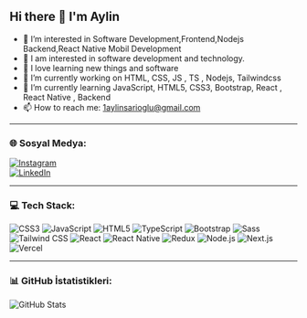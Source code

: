 ## Hi there 👋 I'm Aylin

- 👀 I’m interested in Software Development,Frontend,Nodejs Backend,React Native Mobil Development  
- 👀 I am interested in software development and technology.
- 🤭 I love learning new things and software  
- 🔭 I’m currently working on HTML, CSS, JS , TS , Nodejs, Tailwindcss 
- 🌱 I’m currently learning JavaScript, HTML5, CSS3, Bootstrap, React , React Native , Backend
- 📫 How to reach me: 
  1aylinsarioglu@gmail.com

--------

### 🌐 Sosyal Medya:  
[![Instagram](https://img.shields.io/badge/-Instagram-05122A?style=flat&logo=instagram)](https://www.instagram.com/aylinsrglu)  
[![LinkedIn](https://img.shields.io/badge/-LinkedIn-05122A?style=flat&logo=linkedin)](https://www.linkedin.com/in/aylin-s-7a0562305)  

---------

### 💻 Tech Stack:
![CSS3](https://img.shields.io/badge/-CSS3-05122A?style=flat&logo=css3) 
![JavaScript](https://img.shields.io/badge/-JavaScript-05122A?style=flat&logo=javascript) 
![HTML5](https://img.shields.io/badge/-HTML5-05122A?style=flat&logo=html5) 
![TypeScript](https://img.shields.io/badge/-TypeScript-05122A?style=flat&logo=typescript) 
![Bootstrap](https://img.shields.io/badge/-Bootstrap-05122A?style=flat&logo=bootstrap)
![Sass](https://img.shields.io/badge/-Sass-05122A?style=flat&logo=sass) 
![Tailwind CSS](https://img.shields.io/badge/-Tailwind%20CSS-05122A?style=flat&logo=tailwindcss) 
![React](https://img.shields.io/badge/-React-05122A?style=flat&logo=react) 
![React Native](https://img.shields.io/badge/-React%20Native-05122A?style=flat&logo=react) 
![Redux](https://img.shields.io/badge/-Redux-05122A?style=flat&logo=redux)
![Node.js](https://img.shields.io/badge/-Node.js-05122A?style=flat&logo=node.js)
![Next.js](https://img.shields.io/badge/-Next.js-05122A?style=flat&logo=next.js)
![Vercel](https://img.shields.io/badge/-Vercel-05122A?style=flat&logo=vercel)

---------

### 📊 GitHub İstatistikleri:  
![GitHub Stats](https://github-readme-stats.vercel.app/api?username=aylinsarioglu&show_icons=true&theme=radical)  
